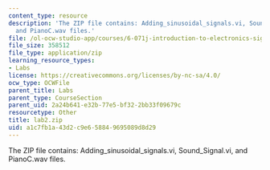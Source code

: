 ```yaml
---
content_type: resource
description: 'The ZIP file contains: Adding_sinusoidal_signals.vi, Sound_Signal.vi,
  and PianoC.wav files.'
file: /ol-ocw-studio-app/courses/6-071j-introduction-to-electronics-signals-and-measurement-spring-2006/a1c7fb1a43d2c9e658849695089d8d29_lab2.zip
file_size: 358512
file_type: application/zip
learning_resource_types:
- Labs
license: https://creativecommons.org/licenses/by-nc-sa/4.0/
ocw_type: OCWFile
parent_title: Labs
parent_type: CourseSection
parent_uid: 2a24b641-e32b-77e5-bf32-2bb33f09679c
resourcetype: Other
title: lab2.zip
uid: a1c7fb1a-43d2-c9e6-5884-9695089d8d29
---
```

The ZIP file contains: Adding_sinusoidal_signals.vi, Sound_Signal.vi, and PianoC.wav files.